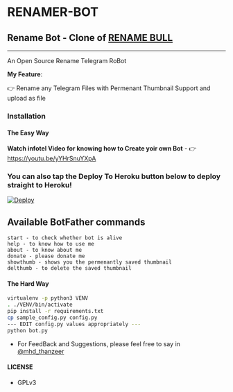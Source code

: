 # RENAMER-BOT

## Rename Bot - Clone of  [RENAME BULL](https://telegram.me/renamebull_bot)
---

An Open Source Rename Telegram RoBot

**My Feature**:

👉 Rename any Telegram Files with Permenant Thumbnail Support and upload as file

### Installation

#### The Easy Way

**Watch infotel Video for knowing how to Create yoir own Bot** - 👉 https://youtu.be/yYHrSnuYXpA

### You can also tap the Deploy To Heroku button below to deploy straight to Heroku!

[![Deploy](https://www.herokucdn.com/deploy/button.svg)](https://www.heroku.com/deploy?template=https://github.com/mhdthanzeer07/RENAMER-BOT)

## Available BotFather commands

```
start - to check whether bot is alive 
help - to know how to use me
about - to know about me
donate - please donate me
showthumb - shows you the permenantly saved thumbnail
delthumb - to delete the saved thumbnail 
```

#### The Hard Way

```sh
virtualenv -p python3 VENV
. ./VENV/bin/activate
pip install -r requirements.txt
cp sample_config.py config.py
--- EDIT config.py values appropriately ---
python bot.py
```

- For FeedBack and Suggestions, please feel free to say in [@mhd_thanzeer](https://t.me/mhd_thanzeer)

#### LICENSE
- GPLv3

